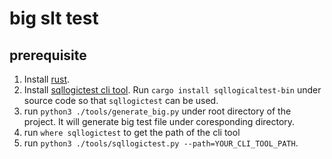 # big slt test

## prerequisite

1. Install [rust](https://www.rust-lang.org/tools/install).
2. Install [sqllogictest cli tool](git@github.com:risinglightdb/sqllogictest-rs.git). Run `cargo install sqllogicaltest-bin` under source code so that `sqllogictest` can be used.
3. run `python3 ./tools/generate_big.py` under root directory of the project. It will generate big test file under coresponding directory.
4. run `where sqllogictest` to get the path of the cli tool
5. run `python3 ./tools/sqllogictest.py --path=YOUR_CLI_TOOL_PATH`.
